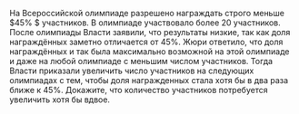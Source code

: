 На Всероссийской олимпиаде разрешено награждать строго меньше $45\% $ участников. 
В олимпиаде участвовало более 20 участников. После олимпиады Власти заявили, что результаты низкие, так как доля награждённых заметно отличается от $45\%.$ Жюри ответило, что доля награждённых и так была максимально возможной на этой олимпиаде и даже на любой олимпиаде с меньшим числом участников. Тогда Власти приказали увеличить число участников 
на следующих олимпиадах с тем, чтобы доля награжденных стала хотя бы в два раза ближе к $45\%.$ Докажите, что количество участников потребуется увеличить хотя бы вдвое.